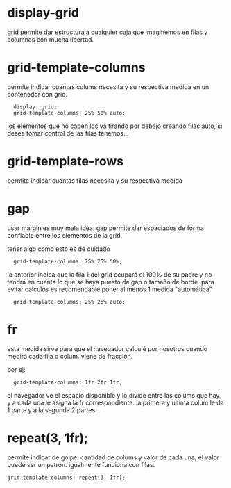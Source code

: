 # display-grid

grid permite dar estructura a cualquier caja que imaginemos en filas y columnas con mucha libertad.

# grid-template-columns

permite indicar cuantas colums necesita y su respectiva medida en un contenedor con grid.

```
  display: grid;
  grid-template-columns: 25% 50% auto;
```

los elementos que no caben los va tirando por debajo creando filas auto, si desea tomar control de las filas tenemos...

# grid-template-rows

permite indicar cuantas filas necesita y su respectiva medida

# gap

usar margin es muy mala idea. gap permite dar espaciados de forma confiable entre los elementos de la grid.

tener algo como esto es de cuidado

```
  grid-template-columns: 25% 25% 50%;
```

lo anterior indica que la fila 1 del grid ocupará el 100% de su padre y no tendrá en cuenta lo que se haya puesto de gap o tamaño de borde. para evitar calculos es recomendable poner al menos 1 medida "automática"

```
  grid-template-columns: 25% 25% auto;
```

# fr

esta medida sirve para que el navegador calculé por nosotros cuando medirá cada fila o colum. viene de fracción.

por ej:

```
  grid-template-columns: 1fr 2fr 1fr;
```

el navegador ve el espacio disponible y lo divide entre las colums que hay, y a cada una le asigna la fr correspondiente. la primera y ultima colum le da 1 parte y a la segunda 2 partes.

# repeat(3, 1fr);

permite indicar de golpe: cantidad de colums y valor de cada una, el valor puede ser un patrón. igualmente funciona con filas.

```
grid-template-columns: repeat(3, 1fr);
```
